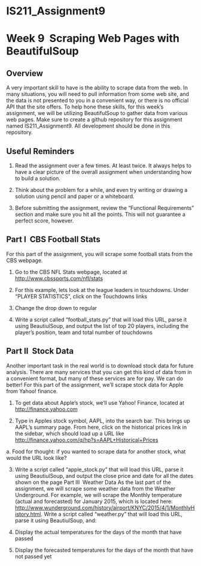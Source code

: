 # IS211_Assignment9

Week 9 ­ Scraping Web Pages with BeautifulSoup
==============================================

## Overview

A very important skill to have is the ability to scrape data from the web. In many situations, you will need to
pull information from some web site, and the data is not presented to you in a convenient way, or there is no
official API that the site offers. To help hone these skills, for this week’s assignment, we will be utilizing
BeautifulSoup to gather data from various web pages.
Make sure to create a github repository for this assignment named IS211_Assignment9. All development
should be done in this repository.

## Useful Reminders

1. Read the assignment over a few times. At least twice. It always helps to have a clear picture of the
overall assignment when understanding how to build a solution.

2. Think about the problem for a while, and even try writing or drawing a solution using pencil and
paper or a whiteboard.

3. Before submitting the assignment, review the “Functional Requirements” section and make sure you
hit all the points. This will not guarantee a perfect score, however.

## Part I ­ CBS Football Stats
For this part of the assignment, you will scrape some football stats from the CBS webpage.
1. Go to the CBS NFL Stats webpage, located at http://www.cbssports.com/nfl/stats

2. For this example, lets look at the league leaders in touchdowns. Under “PLAYER STATISTICS”,
click on the Touchdowns links

3. Change the drop down to regular

4. Write a script called “football_stats.py” that will load this URL, parse it using BeautiulSoup, and
output the list of top 20 players, including the player’s position, team and total number of
touchdowns

## Part II ­ Stock Data
Another important task in the real world is to download stock data for future analysis. There are many
services that you can get this kind of data from in a convenient format, but many of these services are for
pay. We can do better! For this part of the assignment, we’ll scrape stock data for Apple from Yahoo!
finance.

1. To get data about Apple’s stock, we’ll use Yahoo! Finance, located at http://finance.yahoo.com

2. Type in Apples stock symbol, AAPL, into the search bar. This brings up AAPL’s summary page.
From here, click on the historical prices link in the sidebar, which should load up a URL like
http://finance.yahoo.com/q/hp?s=AAPL+Historical+Prices

a. Food for thought: if you wanted to scrape data for another stock, what would the URL look
like?

3. Write a script called “apple_stock.py” that will load this URL, parse it using BeautiulSoup, and output
the close price and date for all the dates shown on the page
Part III ­ Weather Data
As the last part of the assignment, we will scrape some weather data from the Weather Underground. For
example, we will scrape the Monthly temperature (actual and forecasted) for January 2015, which is located
here: http://www.wunderground.com/history/airport/KNYC/2015/4/1/MonthlyHistory.html. Write a script called
“weather.py” that will load this URL, parse it using BeautiulSoup, and:

1. Display the actual temperatures for the days of the month that have passed

2. Display the forecasted temperatures for the days of the month that have not passed yet
